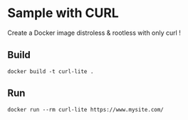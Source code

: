 # Sample with CURL

Create a Docker image distroless & rootless with only curl ! 

## Build 

```shell
docker build -t curl-lite .
```

## Run 

```shell
docker run --rm curl-lite https://www.mysite.com/
```
